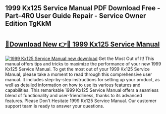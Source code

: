 ## 1999 Kx125 Service Manual PDF Download Free - Part-4R0 User Guide Repair - Service Owner Edition TgKkM

# <h2><a href="http://bc19870.oget.top/?id=1999+Kx125+Service+Manual">🔗Download New 👉🔴 1999 Kx125 Service Manual</a></h2>

[![1999 Kx125 Service Manual new download](https://i.imgur.com/5g1atiW.png)](http://bc19870.oget.top/?id=1999+Kx125+Service+Manual)
Get the Most Out of It! This manual offers tips and tricks to maximize the performance of your new 1999 Kx125 Service Manual. To get the most out of your 1999 Kx125 Service Manual, please take a moment to read through this comprehensive user manual. It includes step-by-step instructions for setting up your product, as well as detailed information on how to use its various features and capabilities. This remarkable 1999 Kx125 Service Manual offers a seamless blend of functionality and user-friendliness, thanks to its advanced features. Please Don't Hesitate 1999 Kx125 Service Manual. Our customer support team is ready to answer your questions.
